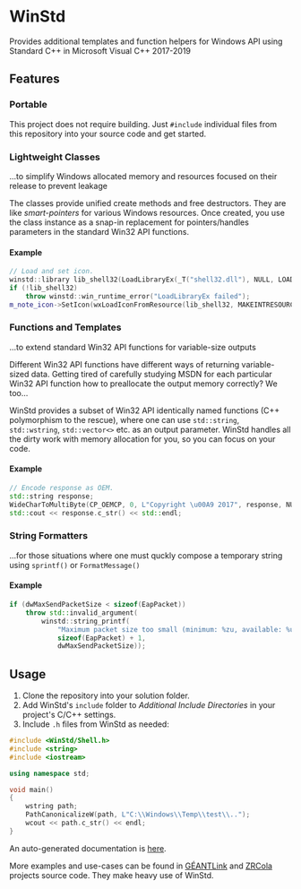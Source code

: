 ﻿# WinStd

Provides additional templates and function helpers for Windows API using Standard C++ in Microsoft Visual C++ 2017-2019

## Features

### Portable

This project does not require building. Just `#include` individual files from this repository into your source code and get started.

### Lightweight Classes

...to simplify Windows allocated memory and resources focused on their release to prevent leakage

The classes provide unified create methods and free destructors. They are like _smart-pointers_ for various Windows resources. Once created, you use the class instance as a snap-in replacement for pointers/handles parameters in the standard Win32 API functions.

#### Example

```C++
// Load and set icon.
winstd::library lib_shell32(LoadLibraryEx(_T("shell32.dll"), NULL, LOAD_LIBRARY_AS_DATAFILE | LOAD_LIBRARY_AS_IMAGE_RESOURCE));
if (!lib_shell32)
    throw winstd::win_runtime_error("LoadLibraryEx failed");
m_note_icon->SetIcon(wxLoadIconFromResource(lib_shell32, MAKEINTRESOURCE(48)));
```

### Functions and Templates

...to extend standard Win32 API functions for variable-size outputs

Different Win32 API functions have different ways of returning variable-sized data. Getting tired of carefully studying MSDN for each particular Win32 API function how to preallocate the output memory correctly? We too...

WinStd provides a subset of Win32 API identically named functions (C++ polymorphism to the rescue), where one can use `std::string`, `std::wstring`, `std::vector<>` etc. as an output parameter. WinStd handles all the dirty work with memory allocation for you, so you can focus on your code.

#### Example

```C++
// Encode response as OEM.
std::string response;
WideCharToMultiByte(CP_OEMCP, 0, L"Copyright \u00A9 2017", response, NULL, NULL);
std::cout << response.c_str() << std::endl;
```

### String Formatters

...for those situations where one must quckly compose a temporary string using `sprintf()` or `FormatMessage()`

#### Example

```C++
if (dwMaxSendPacketSize < sizeof(EapPacket))
    throw std::invalid_argument(
        winstd::string_printf(
            "Maximum packet size too small (minimum: %zu, available: %u).",
            sizeof(EapPacket) + 1,
            dwMaxSendPacketSize));
```

## Usage

1. Clone the repository into your solution folder.
2. Add WinStd's `include` folder to _Additional Include Directories_ in your project's C/C++ settings.
3. Include `.h` files from WinStd as needed:
```C++
#include <WinStd/Shell.h>
#include <string>
#include <iostream>

using namespace std;

void main()
{
    wstring path;
    PathCanonicalizeW(path, L"C:\\Windows\\Temp\\test\\..");
    wcout << path.c_str() << endl;
}
```

An auto-generated documentation is [here](https://amebis.github.io/WinStd/).

More examples and use-cases can be found in [GÉANTLink](https://github.com/Amebis/GEANTLink) and [ZRCola](https://github.com/Amebis/ZRCola) projects source code. They make heavy use of WinStd.
